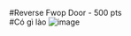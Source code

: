 #Reverse Fwop Door - 500 pts  
#Có gì lào
![image](https://user-images.githubusercontent.com/88520787/138580334-2672733b-5caa-4483-8fa8-bc6a3537e7a5.png)

